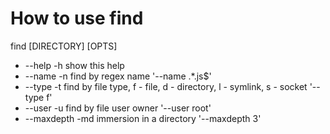 How to use find
===============

find [DIRECTORY] [OPTS]

* --help -h       show this help
* --name -n       find by regex name '--name .*\.js$'
* --type -t       find by file type, f - file, d - directory, l - symlink, s - socket '--type f'
* --user -u       find by file user owner '--user root'
* --maxdepth -md  immersion in a directory '--maxdepth 3'